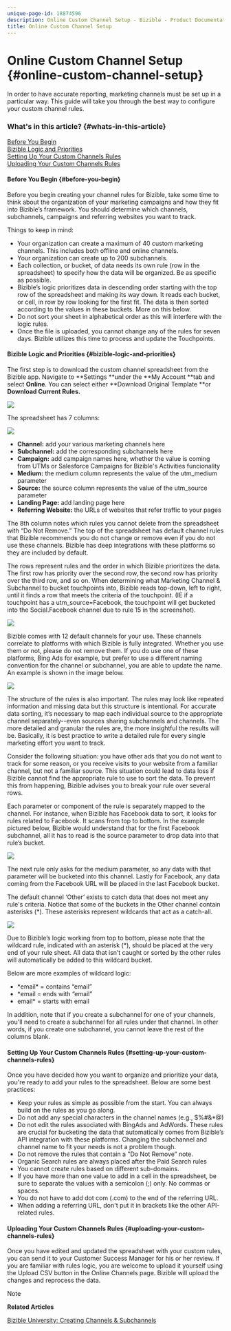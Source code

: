 ```yaml
---
unique-page-id: 18874596
description: Online Custom Channel Setup - Bizible - Product Documentation
title: Online Custom Channel Setup
---
```


# Online Custom Channel Setup {#online-custom-channel-setup}

In order to have accurate reporting, marketing channels must be set up in a particular way. This guide will take you through the best way to configure your custom channel rules.

### What's in this article? {#whats-in-this-article}

[Before You Begin](#before-you-begin)  
[Bizible Logic and Priorities](#bizible-logic-and-priorities)  
[Setting Up Your Custom Channels Rules](#setting-up-your-custom-channels-rules)  
[Uploading Your Custom Channels Rules](#uploading-your-custom-channels-rules)

#### Before You Begin {#before-you-begin}

Before you begin creating your channel rules for Bizible, take some time to think about the organization of your marketing campaigns and how they fit into Bizible’s framework. You should determine which channels, subchannels, campaigns and referring websites you want to track.

Things to keep in mind:

* Your organization can create a maximum of 40 custom marketing channels. This includes both offline and online channels.
* Your organization can create up to 200 subchannels.
* Each collection, or bucket, of data needs its own rule (row in the spreadsheet) to specify how the data will be organized. Be as specific as possible. 
* Bizible’s logic prioritizes data in descending order starting with the top row of the spreadsheet and making its way down. It reads each bucket, or cell, in row by row looking for the first fit. The data is then sorted according to the values in these buckets. More on this below.
* Do not sort your sheet in alphabetical order as this will interfere with the logic rules.
* Once the file is uploaded, you cannot change any of the rules for seven days. Bizible utilizes this time to process and update the Touchpoints.

#### Bizible Logic and Priorities {#bizible-logic-and-priorities}

The first step is to download the custom channel spreadsheet from the Bizible app. Navigate to **Settings **under the **My Account **tab and select **Online**. You can select either **Download Original Template **or **Download Current Rules.**

![](assets/1.png)

The spreadsheet has 7 columns:

![](assets/2.png)

* **Channel:** add your various marketing channels here
* **Subchannel:** add the corresponding subchannels here
* **Campaign:** add campaign names here, whether the value is coming from UTMs or Salesforce Campaigns for Bizible's Activities funcionality
* **Medium:** the medium column represents the value of the utm_medium parameter
* **Source:** the source column represents the value of the utm_source parameter
* **Landing Page:** add landing page here
* **Referring Website:** the URLs of websites that refer traffic to your pages

The 8th column notes which rules you cannot delete from the spreadsheet with “Do Not Remove.” The top of the spreadsheet has default channel rules that Bizible recommends you do not change or remove even if you do not use these channels. Bizible has deep integrations with these platforms so they are included by default.

The rows represent rules and the order in which Bizible prioritizes the data. The first row has priority over the second row, the second row has priority over the third row, and so on. When determining what Marketing Channel & Subchannel to bucket touchpoints into, Bizible reads top-down, left to right, until it finds a row that meets the criteria of the touchpoint. (IE if a touchpoint has a utm_source=Facebook, the touchpoint will get bucketed into the Social.Facebook channel due to rule 15 in the screenshot).

![](assets/3.png)

Bizible comes with 12 default channels for your use. These channels correlate to platforms with which Bizible is fully integrated. Whether you use them or not, please do not remove them. If you do use one of these platforms, Bing Ads for example, but prefer to use a different naming convention for the channel or subchannel, you are able to update the name. An example is shown in the image below.

![](assets/4.png)

The structure of the rules is also important. The rules may look like repeated information and missing data but this structure is intentional. For accurate data sorting, it’s necessary to map each individual source to the appropriate channel separately--even sources sharing subchannels and channels. The more detailed and granular the rules are, the more insightful the results will be. Basically, it is best practice to write a detailed rule for every single marketing effort you want to track.

Consider the following situation: you have other ads that you do not want to track for some reason, or you receive visits to your website from a familiar channel, but not a familiar source. This situation could lead to data loss if Bizible cannot find the appropriate rule to use to sort the data. To prevent this from happening, Bizible advises you to break your rule over several rows.

Each parameter or component of the rule is separately mapped to the channel. For instance, when Bizible has Facebook data to sort, it looks for rules related to Facebook. It scans from top to bottom. In the example pictured below, Bizible would understand that for the first Facebook subchannel, all it has to read is the source parameter to drop data into that rule’s bucket.

![](assets/5.png)

The next rule only asks for the medium parameter, so any data with that parameter will be bucketed into this channel. Lastly for Facebook, any data coming from the Facebook URL will be placed in the last Facebook bucket.

The default channel ‘Other’ exists to catch data that does not meet any rule's criteria. Notice that some of the buckets in the Other channel contain asterisks (&#42;). These asterisks represent wildcards that act as a catch-all.

![](assets/6.png)

Due to Bizible’s logic working from top to bottom, please note that the wildcard rule, indicated with an asterisk (&#42;), should be placed at the very end of your rule sheet. All data that isn’t caught or sorted by the other rules will automatically be added to this wildcard bucket.

Below are more examples of wildcard logic:

* &#42;email&#42; = contains “email”
* &#42;email = ends with “email”
* email&#42; = starts with email

In addition, note that if you create a subchannel for one of your channels, you'll need to create a subchannel for all rules under that channel. In other words, if you create one subchannel, you cannot leave the rest of the columns blank.

#### Setting Up Your Custom Channels Rules {#setting-up-your-custom-channels-rules}

Once you have decided how you want to organize and prioritize your data, you're ready to add your rules to the spreadsheet. Below are some best practices:

* Keep your rules as simple as possible from the start. You can always build on the rules as you go along.
* Do not add any special characters in the channel names (e.g., $%#&&#42;@)
* Do not edit the rules associated with BingAds and AdWords. These rules are crucial for bucketing the data that automatically comes from Bizible’s API integration with these platforms. Changing the subchannel and channel name to fit your needs is not a problem though. 
* Do not remove the rules that contain a "Do Not Remove” note. 
* Organic Search rules are always placed after the Paid Search rules
* You cannot create rules based on different sub-domains.
* If you have more than one value to add in a cell in the spreadsheet, be sure to separate the values with a semicolon (;) only. No commas or spaces.
* You do not have to add dot com (.com) to the end of the referring URL. 
* When adding a referring URL, don't put it in brackets like the other API-related rules.

#### Uploading Your Custom Channels Rules {#uploading-your-custom-channels-rules}

Once you have edited and updated the spreadsheet with your custom rules, you can send it to your Customer Success Manager for his or her review. If you are familiar with rules logic, you are welcome to upload it yourself using the Upload CSV button in the Online Channels page. Bizible will upload the changes and reprocess the data.

>[!NOTE]
>
>**Related Articles**
>
>[Bizible University: Creating Channels & Subchannels](https://universityonline.marketo.com/courses/bizible-fundamentals-channel-management/#/page/5c63007334d9f0367662b747)

